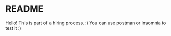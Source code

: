 # README

Hello! This is part of a hiring process. :)
You can use postman or insomnia to test it :)
